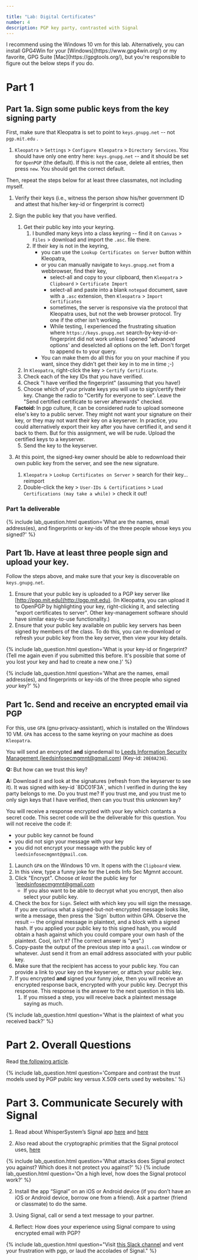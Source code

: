 ```yaml
---

title: "Lab: Digital Certificates"
number: 4
description: PGP key party, contrasted with Signal
---
```


<div class='alert alert-info'>I recommend using the Windows 10 vm for this lab. Alternatively, you can install GPG4Win for your [Windows](https://www.gpg4win.org/) or my favorite, GPG Suite [Mac](https://gpgtools.org/), but you're responsible to figure out the below steps if you do.</div>

# Part 1

## Part 1a. Sign some public keys from the key signing party

First, make sure that Kleopatra is set to point to `keys.gnupg.net` -- <span class='label label-danger'>not <code>pgp.mit.edu</code></span> .

1. `Kleopatra` > `Settings` > `Configure Kleopatra` > `Directory Services`. You should have only one entry here: `keys.gnupg.net` -- and it should be set for `OpenPGP` (the default). If this is not the case, delete all entries, then press `new`. You should get the correct default.

Then, repeat the steps below for at least three classmates, not including myself.

1. Verify their keys (i.e., witness the person show his/her government ID and attest that his/her key-id or fingerprint is correct)
2. Sign the public key that you have verified.
    1. Get their public key into your keyring.
        1. I bundled many keys into a class keyring -- find it on `Canvas` > `Files` > download and import the `.asc`. file there.
        2. If their key is not in the keyring, 
            * you can use the `Lookup Certificates on Server` button within Kleopatra, 
            * or you can manually navigate to `keys.gnupg.net` from a webbrowser, find their key, 
                * select-all and copy to your clipboard, then `Kleopatra` > `Clipboard` > `Certificate Import`
                * select-all and paste into a blank `notepad` document, save with a `.asc` extension, then `Kleopatra` > `Import Certificates`
                * sometimes, the server is responsive via the protocol that Kleopatra uses, but not the web browser protocol. Try one if the other isn't working.
                * While testing, I experienced the frustrating situation where `https://keys.gnupg.net` search-by-key-id-or-fingerprint did not work unless I opened "advanced options' and deselcted all options on the left. Don't forget to append `0x` to your query.
            * You can make them do all this for you on your machine if you want, since they didn't get their key in to me in time ;-)
    1. In `Kleopatra`, right-click the key > `Certify Certificate`.
    2. Check each of the key IDs that you have verified.
    3. Check "I have verified the fingerprint" (assuming that you have!)
    4. Choose which of your private keys you will use to sign/certify their key. Change the radio to "Certify for everyone to see". Leave the "Send certified certificate to server afterwards" checked.
    
    <div class='alert alert-info'><strong>Factoid: </strong>In pgp culture, it can be considered rude to upload someone else's key to a public server. They might not want your signature on their key, or they may not want their key on a keyserver. In practice, you could alternatively export their key after you have certified it, and send it back to them. But for this assignment, we will be rude. Upload the certified keys to a keyserver.</div>
    
    5. Send the key to the keyserver.

3. At this point, the signed-key owner should be able to redownload their own public key from the server, and see the new signature.

    1. `Kleopatra` > `Lookup Certificates on Server` > search for their key... reimport
    2. Double-click the key > `User-IDs & Certifications` > `Load Certifications (may take a while)` > check it out!
    
    
    
### Part 1a deliverable

{% include lab_question.html question='What are the names, email address(es), and fingerprints or key-ids of the three people whose keys you signed?' %}


## Part 1b. Have at least three people sign and upload your key.

Follow the steps above, and make sure that your key is discoverable on `keys.gnupg.net`.

1.	Ensure that your public key is uploaded to a PGP key server like [http://pgp.mit.edu](http://pgp.mit.edu).  (In Kleopatra, you can upload it to OpenPGP by highlighting your key, right-clicking it, and selecting "export certificates to server". Other key-management software should have similar easy-to-use functionality.)
2.	Ensure that your public key available on public key servers has been signed by members of the class. To do this, you can re-download or refresh your public key from the key server, then view your key details.

{% include lab_question.html question='What is your key-id or fingerprint? (Tell me again even if you submitted this before. It\'s possible that some of you lost your key and had to create a new one.)' %}

{% include lab_question.html question='What are the names, email address(es), and fingerprints or key-ids of the three people who signed <i>your</i> key?' %}



## Part 1c. Send and receive an encrypted email via PGP
	
For this, use `GPA` (gnu-privacy-assistant), which is installed on the Windows 10 VM. `GPA` has access to the same keyring on your machine as does `Kleopatra`.
    
You will send an <span class='label label-info'>encrypted <strong>and</strong> signed</span>email to <a href='mailto:leedsinfosecmgmnt@gmail.com'>Leeds Information Security Management (leedsinfosecmgmnt@gmail.com)</a> (Key-id: `20E0A236`). 

<div class='alert alert-danger'>
    <p><strong>Q:</strong> But how can we trust this key?</p>
    <p><strong>A:</strong> Download it and look at the signatures (refresh from the keyserver to see it). It was signed with key-id `8DC01F3A`, which I verified in during the key party belongs to me. Do you trust me? If you trust me, and you trust me to only sign keys that I have verified, then can you trust this unknown key?</p>
</div>

You will receive a response encrypted with your key which contants a secret code. This secret code will be the deliverable for this question. You will not receive the code if:
* your public key cannot be found
* you did not sign your message with your key
* you did not encrypt your message with the public key of `leedsinfosecmgmnt@gmail.com`.


1. Launch `GPA` on the Windows 10 vm. It opens with the `Clipboard` view.
1. In this view, type a funny joke for the Leeds Info Sec Mgmnt account.
1. Click "Encrypt". Choose _at least_ the public key for `leedsinfosecmgmnt@gmail.com
    * If you also want to be able to decrypt what you encrypt, then also select your public key.
1. Check the box for `Sign`. Select with which key you will sign the message.
   <div class='alert alert-info'>If you are curious what a signed-but-not-encrypted message looks like, write a message, then press the `Sign` button within GPA. Observe the result -- the original message in plaintext, and a block with a signed hash. If you applied your public key to this signed hash, you would obtain a hash against which you could compare your own hash of the plaintext. Cool, isn't it? (The correct answer is "yes".)</div>
1. Copy-paste the output of the previous step into a `gmail.com` window or whatever. Just send it from an email address associated with your public key.
1. Make sure that the recipient has access to your public key. You can provide a link to your key on the keyserver, or attach your public key.
1. If you <span class='label label-info'>encrypted <strong>and</strong> signed</span> your funny joke, then you will receive an encrypted response back, encrypted with your public key. Decrypt this response. This response is the answer to the next question in this lab.
    1. If you missed a step, you will receive back a plaintext message saying as much.
    
{% include lab_question.html question='What is the plaintext of what you received back?' %}


# Part 2. Overall Questions

Read [the following article](https://en.wikipedia.org/wiki/Web_of_trust).

{% include lab_question.html question='Compare and contrast the trust models used by PGP public key versus X.509 certs used by websites.' %}



# Part 3. Communicate Securely with Signal

1.	Read about WhisperSystem’s Signal app [here](https://signal.org/) and [here](https://theintercept.com/2017/05/01/cybersecurity-for-the-people-how-to-keep-your-chats-truly-private-with-signal/)

2.  Also read about the cryptographic primities that the Signal protocol uses, [here](https://medium.com/@justinomora/demystifying-the-signal-protocol-for-end-to-end-encryption-e2ee-ad6a567e6cb4)

{% include lab_question.html question='What attacks does Signal protect you against? Which does it not protect you against?' %}
{% include lab_question.html question='On a high level, how does the Signal protocol work?' %}

2.	Install the app “Signal” on an iOS or Android device (if you don’t have an iOS or Android device, borrow one from a friend). Ask a partner (friend or classmate) to do the same.

3.	Using Signal, call or send a text message to your partner.

4.	Reflect: How does your experience using Signal compare to using encrypted email with PGP?

{% include lab_question.html question="Visit <a href='https://infosecmanagement-f18.slack.com/messages/CCZB79SSJ'>this Slack channel</a> and vent your frustration with pgp, or laud the accolades of Signal." %}
